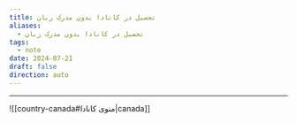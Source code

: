 ```yaml
---
title: تحصیل در کانادا بدون مدرک زبان
aliases:
  - تحصیل در کانادا بدون مدرک زبان
tags:
  - note
date: 2024-07-21
draft: false
direction: auto
---
```







---

![[country-canada#منوی کانادا|canada]]

